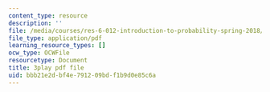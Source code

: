 ```yaml
---
content_type: resource
description: ''
file: /media/courses/res-6-012-introduction-to-probability-spring-2018/bbb21e2dbf4e791209bdf1b9d0e85c6a_t_EcSVTWmwk.pdf
file_type: application/pdf
learning_resource_types: []
ocw_type: OCWFile
resourcetype: Document
title: 3play pdf file
uid: bbb21e2d-bf4e-7912-09bd-f1b9d0e85c6a
---
```

